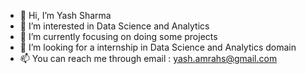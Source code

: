 - 👋 Hi, I’m Yash Sharma
- 👀 I’m interested in Data Science and Analytics
- 🌱 I’m currently focusing on doing some projects
- 💞️ I’m looking for a internship in Data Science and Analytics domain
- 📫 You can reach me through email : yash.amrahs@gmail.com 

